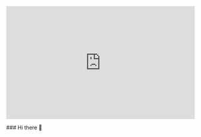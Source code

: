 <div style="width:100%;height:0;padding-bottom:60%;position:relative;"><iframe src="https://giphy.com/embed/R6xi8dXsRhIjK" width="100%" height="100%" style="position:absolute" frameBorder="0" class="giphy-embed" allowFullScreen></iframe></div><p><a href="https://giphy.com/gifs/writing-R6xi8dXsRhIjK"></a></p>
### Hi there 👋

<!--
**MatiasCagliero-95/MatiasCagliero-95** is a ✨ _special_ ✨ repository because its `README.md` (this file) appears on your GitHub profile.

Here are some ideas to get you started:

- 🔭 I’m currently working on ...
- 🌱 I’m currently learning ...
- 👯 I’m looking to collaborate on ...
- 🤔 I’m looking for help with ...
- 💬 Ask me about ...
- 📫 How to reach me: ...
- 😄 Pronouns: ...
- ⚡ Fun fact: ...
-->
